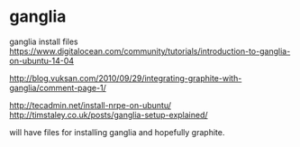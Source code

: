 ganglia
=======

ganglia install files
https://www.digitalocean.com/community/tutorials/introduction-to-ganglia-on-ubuntu-14-04

http://blog.vuksan.com/2010/09/29/integrating-graphite-with-ganglia/comment-page-1/

http://tecadmin.net/install-nrpe-on-ubuntu/
http://timstaley.co.uk/posts/ganglia-setup-explained/

will have files for installing ganglia and hopefully graphite.
